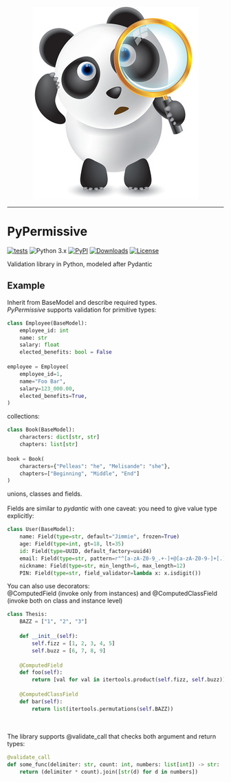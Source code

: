 <p align="center">
  <img src="https://github.com/kaliv0/pypermissive/blob/main/permissive.jpg?raw=true" alt="Permissive Path">
</p>

---

# PyPermissive

[![tests](https://img.shields.io/github/actions/workflow/status/kaliv0/pypermissive/ci.yml)](https://github.com/kaliv0/pypermissive/actions/workflows/ci.yml)
![Python 3.x](https://img.shields.io/badge/python-3.12-blue?style=flat-square&logo=Python&logoColor=white)
[![PyPI](https://img.shields.io/pypi/v/pypermissive.svg)](https://pypi.org/project/pypermissive/)
[![Downloads](https://static.pepy.tech/badge/pypermissive)](https://pepy.tech/projects/pypermissive)
[![License](https://img.shields.io/badge/License-MIT-yellow?style=flat-square)](https://github.com/kaliv0/pypermissive/blob/main/LICENSE)

Validation library in Python, modeled after Pydantic

## Example

Inherit from BaseModel and describe required types.<br>
<i>PyPermissive</i> supports validation for primitive types:
```python
class Employee(BaseModel):
    employee_id: int
    name: str
    salary: float
    elected_benefits: bool = False
    
employee = Employee(
    employee_id=1,
    name="Foo Bar",
    salary=123_000.00,
    elected_benefits=True,
)
```

collections:
```python
class Book(BaseModel):
    characters: dict[str, str]
    chapters: list[str]
    
book = Book(
    characters={"Pelleas": "he", "Melisande": "she"},
    chapters=["Beginning", "Middle", "End"]
)
```

unions, classes and fields.<br>
<br>Fields are similar to <i>pydantic</i> with one caveat: you need to give value type explicitly:

```python
class User(BaseModel):
    name: Field(type=str, default="Jimmie", frozen=True)
    age: Field(type=int, gt=18, lt=35)
    id: Field(type=UUID, default_factory=uuid4)
    email: Field(type=str, pattern=r"^[a-zA-Z0-9_.+-]+@[a-zA-Z0-9-]+[.][a-zA-Z0-9-.]+$")
    nickname: Field(type=str, min_length=6, max_length=12)
    PIN: Field(type=str, field_validator=lambda x: x.isdigit())

```

You can also use decorators:<br>
@ComputedField (invoke only from instances) and @ComputedClassField (invoke both on class and instance level)
```python
class Thesis:
    BAZZ = ["1", "2", "3"]

    def __init__(self):
        self.fizz = [1, 2, 3, 4, 5]
        self.buzz = [6, 7, 8, 9]

    @ComputedField
    def foo(self):
        return [val for val in itertools.product(self.fizz, self.buzz)]

    @ComputedClassField
    def bar(self):
        return list(itertools.permutations(self.BAZZ))

    
```

The library supports @validate_call that checks both argument and return types:
```python
@validate_call
def some_func(delimiter: str, count: int, numbers: list[int]) -> str:
    return (delimiter * count).join([str(d) for d in numbers])
```
